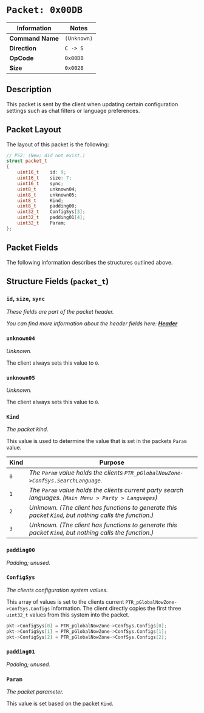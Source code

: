 # `Packet: 0x00DB`

| Information               | Notes |
|---                        |---    |
| **Command Name**          | `(Unknown)` |
| **Direction**             | `C -> S` |
| **OpCode**                | `0x00DB` |
| **Size**                  | `0x0028` |

## Description

This packet is sent by the client when updating certain configuration settings such as chat filters or language preferences.

## Packet Layout

The layout of this packet is the following:

```cpp
// PS2: (New; did not exist.)
struct packet_t
{
    uint16_t    id: 9;
    uint16_t    size: 7;
    uint16_t    sync;
    uint8_t     unknown04;
    uint8_t     unknown05;
    uint8_t     Kind;
    uint8_t     padding00;
    uint32_t    ConfigSys[3];
    uint32_t    padding01[4];
    uint32_t    Param;
};
```

## Packet Fields

The following information describes the structures outlined above.

## Structure Fields (`packet_t`)

### `id`, `size`, `sync`

_These fields are part of the packet header._

_You can find more information about the header fields here: [**Header**](/world/HEADER.md)_

### `unknown04`

_Unknown._

The client always sets this value to `0`.

### `unknown05`

_Unknown._

The client always sets this value to `0`.

### `Kind`

_The packet kind._

This value is used to determine the value that is set in the packets `Param` value.

| Kind | Purpose |
| --- | --- |
| `0` | _The `Param` value holds the clients `PTR_pGlobalNowZone->ConfSys.SearchLanguage`._ |
| `1` | _The `Param` value holds the clients current party search languages. (`Main Menu > Party > Languages`)_ |
| `2` | _Unknown. (The client has functions to generate this packet `Kind`, but nothing calls the function.)_ |
| `3` | _Unknown. (The client has functions to generate this packet `Kind`, but nothing calls the function.)_ |

### `padding00`

_Padding; unused._

### `ConfigSys`

_The clients configuration system values._

This array of values is set to the clients current `PTR_pGlobalNowZone->ConfSys.Configs` information. The client directly copies the first three `uint32_t` values from this system into the packet.

```cpp
pkt->ConfigSys[0] = PTR_pGlobalNowZone->ConfSys.Configs[0];
pkt->ConfigSys[1] = PTR_pGlobalNowZone->ConfSys.Configs[1];
pkt->ConfigSys[2] = PTR_pGlobalNowZone->ConfSys.Configs[2];
```

### `padding01`

_Padding; unused._

### `Param`

_The packet parameter._

This value is set based on the packet `Kind`.
